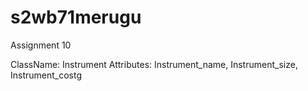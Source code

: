 # s2wb71merugu
Assignment 10


ClassName: Instrument
Attributes: Instrument_name, Instrument_size, Instrument_costg

